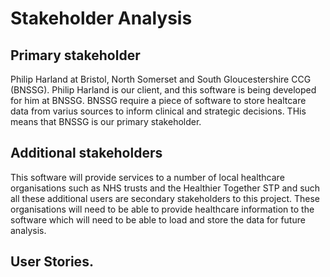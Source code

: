 # Stakeholder Analysis

## Primary stakeholder
  
Philip Harland at Bristol, North Somerset and South Gloucestershire CCG (BNSSG). Philip Harland is our client, and this software is being developed for him at BNSSG. BNSSG require a piece of software to store healtcare data from varius sources to inform clinical and strategic decisions. THis means that BNSSG is our primary stakeholder.

## Additional stakeholders

This software will provide services to a number of local healthcare organisations such as NHS trusts and the Healthier Together STP and such all these additional users are secondary stakeholders to this project. These organisations will need to be able to provide healthcare information to the software which will need to be able to load and store the data for future analysis.

##  User Stories.



